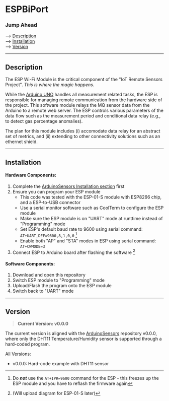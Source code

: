 # ESPBiPort

### Jump Ahead
--> [Description](#description)  
--> [Installation](#installation)  
--> [Version](#version)  

---




## Description

The ESP Wi-Fi Module is the critical component of the "IoT Remote Sensors Project". *This is where the magic happens*.

While the [Arduino UNO](https://github.com/Sharuchakalaka7/ArduinoSensors) handles all measurement related tasks, the ESP is responsible for managing remote communication from the hardware side of the project. This software module relays the MQ sensor data from the Arduino to a remote web server. The ESP controls various parameters of the data flow such as the measurement period and conditional data relay (e.g., to detect gas percentage anomalies).

The plan for this module includes (i) accomodate data relay for an abstract set of metrics, and (ii) extending to other connectivity solutions such as an ethernet shield.

---




## Installation

#### Hardware Components:
1. Complete the [ArduinoSensors Installation section](https://github.com/Sharuchakalaka7/ArduinoSensors/README.md#installation) first
2. Ensure you can program your ESP module
   - This code was tested with the ESP-01-S module with ESP8266 chip, and a ESP-to-USB connector
   - Use a serial monitor software such as CoolTerm to configure the ESP module
   - Make sure the ESP module is on "UART" mode at runttime instead of "Programming" mode
   - Set ESP's default baud rate to 9600 using serial command: `AT+UART_DEF=9600,8,1,0,0` [^1]
   - Enable both "AP" and "STA" modes in ESP using serial command: `AT+CWMODE=3`
3. Connect ESP to Arduino board after flashing the software [^2]

[^1]: Do ***not*** use the `AT+IPR=9600` command for the ESP - this freezes up the ESP module and you have to reflash the firmware again
[^2]: (Will upload diagram for ESP-01-S later)

#### Software Components:
1. Download and open this repository
2. Switch ESP module to "Programming" mode
3. Upload/Flash the program onto the ESP module
4. Switch back to "UART" mode




---

## Version

> **Current Version: v0.0.0**

The current version is aligned with the [ArduinoSensors](https://github.com/Sharuchakalaka7/ArduinoSensors) repository v0.0.0, where only the DHT11 Temperature/Humidity sensor is supported through a hard-coded program.

All Versions:
* v0.0.0: Hard-code example with DHT11 sensor
